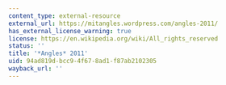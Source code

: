```yaml
---
content_type: external-resource
external_url: https://mitangles.wordpress.com/angles-2011/
has_external_license_warning: true
license: https://en.wikipedia.org/wiki/All_rights_reserved
status: ''
title: '*Angles* 2011'
uid: 94ad819d-bcc9-4f67-8ad1-f87ab2102305
wayback_url: ''
---
```

